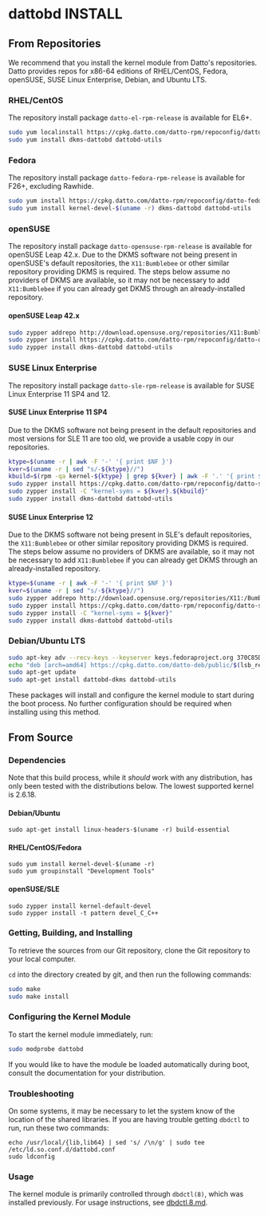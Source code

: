 # dattobd INSTALL

## From Repositories
We recommend that you install the kernel module from Datto's repositories. Datto provides repos for x86-64 editions of RHEL/CentOS, Fedora, openSUSE, SUSE Linux Enterprise, Debian, and Ubuntu LTS.

### RHEL/CentOS
The repository install package `datto-el-rpm-release` is available for EL6+.
```bash
sudo yum localinstall https://cpkg.datto.com/datto-rpm/repoconfig/datto-el-rpm-release-$(rpm -E %rhel)-latest.noarch.rpm
sudo yum install dkms-dattobd dattobd-utils
```
### Fedora
The repository install package `datto-fedora-rpm-release` is available for F26+, excluding Rawhide.
```bash
sudo yum install https://cpkg.datto.com/datto-rpm/repoconfig/datto-fedora-rpm-release-$(rpm -E %fedora)-latest.noarch.rpm
sudo yum install kernel-devel-$(uname -r) dkms-dattobd dattobd-utils
```
### openSUSE
The repository install package `datto-opensuse-rpm-release` is available for openSUSE Leap 42.x.
Due to the DKMS software not being present in openSUSE's default repositories, the `X11:Bumblebee` or other similar repository providing
DKMS is required. The steps below assume no providers of DKMS are available, so it may not be necessary to add `X11:Bumblebee` if you can
already get DKMS through an already-installed repository.
#### openSUSE Leap 42.x
```bash
sudo zypper addrepo http://download.opensuse.org/repositories/X11:Bumblebee/openSUSE_Leap_42.1/X11:Bumblebee.repo
sudo zypper install https://cpkg.datto.com/datto-rpm/repoconfig/datto-opensuse-rpm-release-42.1-latest.noarch.rpm
sudo zypper install dkms-dattobd dattobd-utils
```
### SUSE Linux Enterprise
The repository install package `datto-sle-rpm-release` is available for SUSE Linux Enterprise 11 SP4 and 12.
#### SUSE Linux Enterprise 11 SP4
Due to the DKMS software not being present in the default repositories and most versions for SLE 11 are too old, we provide a
usable copy in our repositories.
```bash
ktype=$(uname -r | awk -F '-' '{ print $NF }')
kver=$(uname -r | sed "s/-${ktype}//")
kbuild=$(rpm -qa kernel-${ktype} | grep ${kver} | awk -F '.' '{ print $NF }')
sudo zypper install https://cpkg.datto.com/datto-rpm/repoconfig/datto-sle-rpm-release-11-latest.noarch.rpm
sudo zypper install -C "kernel-syms = ${kver}.${kbuild}"
sudo zypper install dkms-dattobd dattobd-utils
```
#### SUSE Linux Enterprise 12
Due to the DKMS software not being present in SLE's default repositories, the `X11:Bumblebee` or other similar repository providing
DKMS is required. The steps below assume no providers of DKMS are available, so it may not be necessary to add `X11:Bumblebee` if you can
already get DKMS through an already-installed repository.
```bash
ktype=$(uname -r | awk -F '-' '{ print $NF }')
kver=$(uname -r | sed "s/-${ktype}//")
sudo zypper addrepo http://download.opensuse.org/repositories/X11:/Bumblebee/SLE_12_SP2_Backports/X11:Bumblebee.repo
sudo zypper install https://cpkg.datto.com/datto-rpm/repoconfig/datto-sle-rpm-release-12-latest.noarch.rpm
sudo zypper install -C "kernel-syms = ${kver}"
sudo zypper install dkms-dattobd dattobd-utils
```
### Debian/Ubuntu LTS
```bash
sudo apt-key adv --recv-keys --keyserver keys.fedoraproject.org 370C85D709D26407
echo "deb [arch=amd64] https://cpkg.datto.com/datto-deb/public/$(lsb_release -sc) $(lsb_release -sc) main" | sudo tee /etc/apt/sources.list.d/datto-linux-agent.list
sudo apt-get update
sudo apt-get install dattobd-dkms dattobd-utils
```

These packages will install and configure the kernel module to start during the boot process. No further configuration should be required when installing using this method.


## From Source

### Dependencies

Note that this build process, while it _should_ work with any distribution, has only been tested with the distributions below. The lowest supported kernel is 2.6.18.

#### Debian/Ubuntu
```
sudo apt-get install linux-headers-$(uname -r) build-essential
```

#### RHEL/CentOS/Fedora
```
sudo yum install kernel-devel-$(uname -r)
sudo yum groupinstall "Development Tools"
```

#### openSUSE/SLE
```
sudo zypper install kernel-default-devel
sudo zypper install -t pattern devel_C_C++
```

### Getting, Building, and Installing
To retrieve the sources from our Git repository, clone the Git repository to your local computer.

`cd` into the directory created by git, and then run the following commands:
```bash
sudo make
sudo make install
```

### Configuring the Kernel Module
To start the kernel module immediately, run:
```bash
sudo modprobe dattobd
```

If you would like to have the module be loaded automatically during boot, consult the documentation for your distribution.

### Troubleshooting
On some systems, it may be necessary to let the system know of the location of the shared libraries. If you are having trouble getting `dbdctl` to run, run these two commands:
```
echo /usr/local/{lib,lib64} | sed 's/ /\n/g' | sudo tee /etc/ld.so.conf.d/dattobd.conf
sudo ldconfig
```

### Usage
The kernel module is primarily controlled through `dbdctl(8)`, which was installed previously. For usage instructions, see [dbdctl.8.md](doc/dbdctl.8.md).
